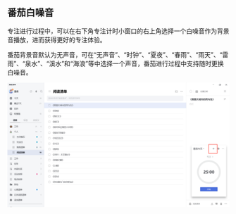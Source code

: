 ## 番茄白噪音

专注进行过程中，可以在右下角专注计时小窗口的右上角选择一个白噪音作为背景音播放，进而获得更好的专注体验。

番茄背景音默认为无声音，可在“无声音”、“时钟”、“夏夜”、“春雨”、“雨天”、“雷雨”、“泉水”、“溪水”和“海浪”等中选择一个声音，番茄进行过程中支持随时更换白噪音。

![images35](../../images/windows/55.png)
